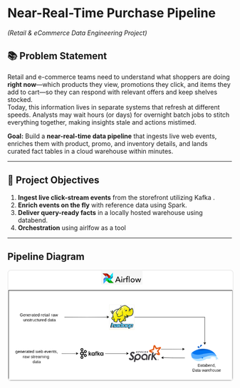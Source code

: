 # Near-Real-Time Purchase Pipeline  
*(Retail & eCommerce Data Engineering Project)*

## 📚 Problem Statement  
Retail and e-commerce teams need to understand what shoppers are doing **right now**—which products they view, promotions they click, and items they add to cart—so they can respond with relevant offers and keep shelves stocked.  
Today, this information lives in separate systems that refresh at different speeds. Analysts may wait hours (or days) for overnight batch jobs to stitch everything together, making insights stale and actions mistimed.

**Goal:** Build a **near-real-time data pipeline** that ingests live web events, enriches them with product, promo, and inventory details, and lands curated fact tables in a cloud warehouse within minutes.

---

## 🎯 Project Objectives
1. **Ingest live click-stream events** from the storefront utilizing Kafka .
2. **Enrich events on the fly** with reference data using Spark.
3. **Deliver query-ready facts** in a locally hosted warehouse using databend.
4. **Orchestration** using airlfow as a tool

---


## Pipeline Diagram


<p align="center">
  <img src="screenshots/data-pipeline.drawio.png"
       style="max-width:100%; width:700px; border:2px solid #eee; border-radius:8px"
       alt="Diagram screenshot">
</p>


